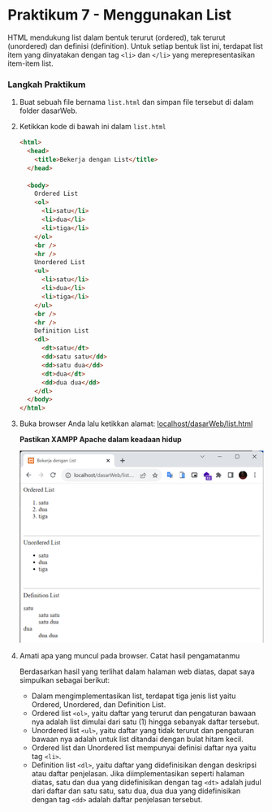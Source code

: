 # Praktikum 7 - Menggunakan List

HTML mendukung list dalam bentuk terurut (ordered), tak terurut (unordered) dan definisi (definition). Untuk setiap bentuk list ini, terdapat list item yang dinyatakan dengan tag `<li>` dan `</li>` yang merepresentasikan item-item list.

### Langkah Praktikum

1.  Buat sebuah file bernama `list.html` dan simpan file tersebut di dalam folder dasarWeb.
2.  Ketikkan kode di bawah ini dalam `list.html`

    ```html
    <html>
      <head>
        <title>Bekerja dengan List</title>
      </head>

      <body>
        Ordered List
        <ol>
          <li>satu</li>
          <li>dua</li>
          <li>tiga</li>
        </ol>
        <br />
        <hr />
        Unordered List
        <ul>
          <li>satu</li>
          <li>dua</li>
          <li>tiga</li>
        </ul>
        <br />
        <hr />
        Definition List
        <dl>
          <dt>satu</dt>
          <dd>satu satu</dd>
          <dd>satu dua</dd>
          <dt>dua</dt>
          <dd>dua dua</dd>
        </dl>
      </body>
    </html>
    ```

3.  Buka browser Anda lalu ketikkan alamat: [localhost/dasarWeb/list.html](http://localhost/dasarWeb/list.html)

    **Pastikan XAMPP Apache dalam keadaan hidup**

    ![list.html](/html/img/praktikum7/list.png)

4.  Amati apa yang muncul pada browser. Catat hasil pengamatanmu

    Berdasarkan hasil yang terlihat dalam halaman web diatas, dapat saya simpulkan sebagai berikut:

    - Dalam mengimplementasikan list, terdapat tiga jenis list yaitu Ordered, Unordered, dan Definition List.
    - Ordered list `<ol>`, yaitu daftar yang terurut dan pengaturan bawaan nya adalah list dimulai dari satu (1) hingga sebanyak daftar tersebut.
    - Unordered list `<ul>`, yaitu daftar yang tidak terurut dan pengaturan bawaan nya adalah untuk list ditandai dengan bulat hitam kecil.
    - Ordered list dan Unordered list mempunyai definisi daftar nya yaitu tag `<li>`.
    - Definition list `<dl>`, yaitu daftar yang didefinisikan dengan deskripsi atau daftar penjelasan. Jika diimplementasikan seperti halaman diatas, satu dan dua yang didefinisikan dengan tag `<dt>` adalah judul dari daftar dan satu satu, satu dua, dua dua yang didefinisikan dengan tag `<dd>` adalah daftar penjelasan tersebut.
